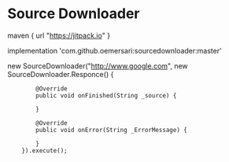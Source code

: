 # Source Downloader

maven { url "https://jitpack.io" }

implementation 'com.github.oemersari:sourcedownloader:master'


new SourceDownloader("http://www.google.com", new SourceDownloader.Responce() {

            @Override
            public void onFinished(String _source) {
                
            }

            @Override
            public void onError(String _ErrorMessage) {

            }
        }).execute();
